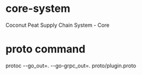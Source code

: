 # core-system
Coconut Peat Supply Chain System - Core

# proto command
protoc --go_out=. --go-grpc_out=. proto/plugin.proto